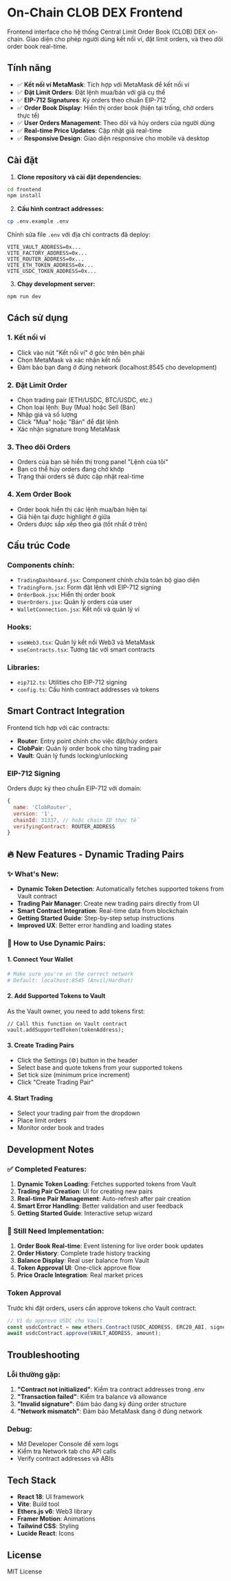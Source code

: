 # On-Chain CLOB DEX Frontend

Frontend interface cho hệ thống Central Limit Order Book (CLOB) DEX on-chain. Giao diện cho phép người dùng kết nối ví, đặt limit orders, và theo dõi order book real-time.

## Tính năng

- ✅ **Kết nối ví MetaMask**: Tích hợp với MetaMask để kết nối ví
- ✅ **Đặt Limit Orders**: Đặt lệnh mua/bán với giá cụ thể
- ✅ **EIP-712 Signatures**: Ký orders theo chuẩn EIP-712
- ✅ **Order Book Display**: Hiển thị order book (hiện tại trống, chờ orders thực tế)
- ✅ **User Orders Management**: Theo dõi và hủy orders của người dùng
- ✅ **Real-time Price Updates**: Cập nhật giá real-time
- ✅ **Responsive Design**: Giao diện responsive cho mobile và desktop

## Cài đặt

1. **Clone repository và cài đặt dependencies:**
```bash
cd frontend
npm install
```

2. **Cấu hình contract addresses:**
```bash
cp .env.example .env
```

Chỉnh sửa file `.env` với địa chỉ contracts đã deploy:
```env
VITE_VAULT_ADDRESS=0x...
VITE_FACTORY_ADDRESS=0x...
VITE_ROUTER_ADDRESS=0x...
VITE_ETH_TOKEN_ADDRESS=0x...
VITE_USDC_TOKEN_ADDRESS=0x...
```

3. **Chạy development server:**
```bash
npm run dev
```

## Cách sử dụng

### 1. Kết nối ví
- Click vào nút "Kết nối ví" ở góc trên bên phải
- Chọn MetaMask và xác nhận kết nối
- Đảm bảo bạn đang ở đúng network (localhost:8545 cho development)

### 2. Đặt Limit Order
- Chọn trading pair (ETH/USDC, BTC/USDC, etc.)
- Chọn loại lệnh: Buy (Mua) hoặc Sell (Bán)
- Nhập giá và số lượng
- Click "Mua" hoặc "Bán" để đặt lệnh
- Xác nhận signature trong MetaMask

### 3. Theo dõi Orders
- Orders của bạn sẽ hiển thị trong panel "Lệnh của tôi"
- Bạn có thể hủy orders đang chờ khớp
- Trạng thái orders sẽ được cập nhật real-time

### 4. Xem Order Book
- Order book hiển thị các lệnh mua/bán hiện tại
- Giá hiện tại được highlight ở giữa
- Orders được sắp xếp theo giá (tốt nhất ở trên)

## Cấu trúc Code

### Components chính:
- `TradingDashboard.jsx`: Component chính chứa toàn bộ giao diện
- `TradingForm.jsx`: Form đặt lệnh với EIP-712 signing
- `OrderBook.jsx`: Hiển thị order book
- `UserOrders.jsx`: Quản lý orders của user
- `WalletConnection.jsx`: Kết nối và quản lý ví

### Hooks:
- `useWeb3.tsx`: Quản lý kết nối Web3 và MetaMask
- `useContracts.tsx`: Tương tác với smart contracts

### Libraries:
- `eip712.ts`: Utilities cho EIP-712 signing
- `config.ts`: Cấu hình contract addresses và tokens

## Smart Contract Integration

Frontend tích hợp với các contracts:
- **Router**: Entry point chính cho việc đặt/hủy orders
- **ClobPair**: Quản lý order book cho từng trading pair
- **Vault**: Quản lý funds locking/unlocking

### EIP-712 Signing
Orders được ký theo chuẩn EIP-712 với domain:
```javascript
{
  name: 'ClobRouter',
  version: '1',
  chainId: 31337, // hoặc chain ID thực tế
  verifyingContract: ROUTER_ADDRESS
}
```

## 🔥 New Features - Dynamic Trading Pairs

### ✨ What's New:
- **Dynamic Token Detection**: Automatically fetches supported tokens from Vault contract
- **Trading Pair Manager**: Create new trading pairs directly from UI
- **Smart Contract Integration**: Real-time data from blockchain
- **Getting Started Guide**: Step-by-step setup instructions
- **Improved UX**: Better error handling and loading states

### 🚀 How to Use Dynamic Pairs:

#### 1. Connect Your Wallet
```bash
# Make sure you're on the correct network
# Default: localhost:8545 (Anvil/Hardhat)
```

#### 2. Add Supported Tokens to Vault
As the Vault owner, you need to add tokens first:
```solidity
// Call this function on Vault contract
vault.addSupportedToken(tokenAddress);
```

#### 3. Create Trading Pairs
- Click the Settings (⚙️) button in the header
- Select base and quote tokens from your supported tokens
- Set tick size (minimum price increment)
- Click "Create Trading Pair"

#### 4. Start Trading
- Select your trading pair from the dropdown
- Place limit orders
- Monitor order book and trades

## Development Notes

### ✅ Completed Features:
1. **Dynamic Token Loading**: Fetches supported tokens from Vault
2. **Trading Pair Creation**: UI for creating new pairs
3. **Real-time Pair Management**: Auto-refresh after pair creation
4. **Smart Error Handling**: Better validation and user feedback
5. **Getting Started Guide**: Interactive setup wizard

### 🚧 Still Need Implementation:
1. **Order Book Real-time**: Event listening for live order book updates
2. **Order History**: Complete trade history tracking
3. **Balance Display**: Real user balance from Vault
4. **Token Approval UI**: One-click approve flow
5. **Price Oracle Integration**: Real market prices

### Token Approval
Trước khi đặt orders, users cần approve tokens cho Vault contract:
```javascript
// Ví dụ approve USDC cho Vault
const usdcContract = new ethers.Contract(USDC_ADDRESS, ERC20_ABI, signer);
await usdcContract.approve(VAULT_ADDRESS, amount);
```

## Troubleshooting

### Lỗi thường gặp:
1. **"Contract not initialized"**: Kiểm tra contract addresses trong .env
2. **"Transaction failed"**: Kiểm tra balance và allowance
3. **"Invalid signature"**: Đảm bảo đang ký đúng order structure
4. **"Network mismatch"**: Đảm bảo MetaMask đang ở đúng network

### Debug:
- Mở Developer Console để xem logs
- Kiểm tra Network tab cho API calls
- Verify contract addresses và ABIs

## Tech Stack

- **React 18**: UI framework
- **Vite**: Build tool
- **Ethers.js v6**: Web3 library
- **Framer Motion**: Animations
- **Tailwind CSS**: Styling
- **Lucide React**: Icons

## License

MIT License

